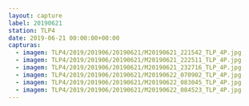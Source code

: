 ```yaml
---
layout: capture
label: 20190621
station: TLP4
date: 2019-06-21 00:00:00+00:00
capturas:
  - imagem: TLP4/2019/201906/20190621/M20190621_221542_TLP_4P.jpg
  - imagem: TLP4/2019/201906/20190621/M20190621_222511_TLP_4P.jpg
  - imagem: TLP4/2019/201906/20190621/M20190621_232716_TLP_4P.jpg
  - imagem: TLP4/2019/201906/20190621/M20190622_070902_TLP_4P.jpg
  - imagem: TLP4/2019/201906/20190621/M20190622_083045_TLP_4P.jpg
  - imagem: TLP4/2019/201906/20190621/M20190622_084523_TLP_4P.jpg
---
```

